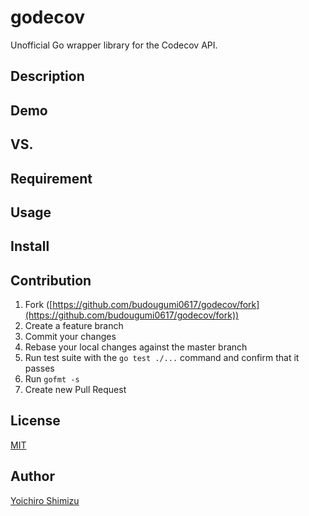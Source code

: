 godecov
====

Unofficial Go wrapper library for the Codecov API.

## Description

## Demo

## VS.

## Requirement

## Usage

## Install

## Contribution
1. Fork ([https://github.com/budougumi0617/godecov/fork](https://github.com/budougumi0617/godecov/fork))
2. Create a feature branch
3. Commit your changes
4. Rebase your local changes against the master branch
5. Run test suite with the `go test ./...` command and confirm that it passes
6. Run `gofmt -s`
7. Create new Pull Request

## License

[MIT](https://github.com/budougumi0617/godecov/blob/master/LICENSE)

## Author

[Yoichiro Shimizu](https://github.com/budougumi0617)
